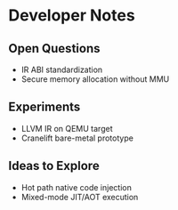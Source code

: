 # Developer Notes

## Open Questions
- IR ABI standardization
- Secure memory allocation without MMU

## Experiments
- LLVM IR on QEMU target
- Cranelift bare-metal prototype

## Ideas to Explore
- Hot path native code injection
- Mixed-mode JIT/AOT execution
